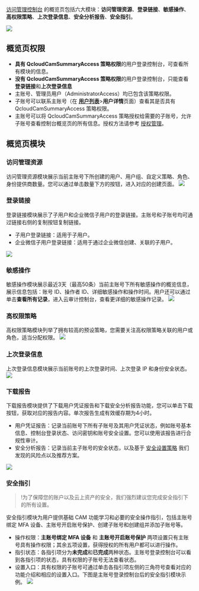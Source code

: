 [访问管理控制台](https://console.cloud.tencent.com/cam/overview) 的概览页包括六大模块：**访问管理资源**、**登录链接**、**敏感操作**、**高权限策略**、**上次登录信息**、**安全分析报告**、**安全指引**。

![](https://qcloudimg.tencent-cloud.cn/raw/349e022a835ba67a5abdb58796a940a0.png)

## 概览页权限
- **具有 QcloudCamSummaryAccess 策略权限**的用户登录控制台，可查看所有模块的信息。
- **没有 QcloudCamSummaryAccess 策略权限**的用户登录控制台，只能查看**登录链接**和**上次登录信息**
- 主账号、管理员用户（AdministratorAccess）均已包含该策略权限。
- 子账号可以联系主账号（在 **[用户列表](https://console.cloud.tencent.com/cam)**>**用户详情**页面）查看其是否具有 QcloudCamSummaryAccess 策略权限。
- 主账号可以将 QcloudCamSummaryAccess 策略授权给需要的子账号，允许子账号查看控制台概览页的所有信息。授权方法请参考 [授权管理](https://cloud.tencent.com/document/product/598/10602)。

## 概览页模块
### 访问管理资源
访问管理资源模块展示当前主账号下所创建的用户、用户组、自定义策略、角色、身份提供商数量。您可以通过单击数量下方的按钮，进入对应的创建页面。
![](https://qcloudimg.tencent-cloud.cn/raw/55b9f4a0b39ce99694c0b51d2d98e67c.png)

### 登录链接
登录链接模块展示了子用户和企业微信子用户的登录链接。主账号和子账号均可通过链接右侧的复制按钮复制链接。
- 子用户登录链接：适用于子用户。
- 企业微信子用户登录链接：适用于通过企业微信创建、关联的子用户。

![](https://qcloudimg.tencent-cloud.cn/raw/78eb3340267045aceb1d7e5c38f09afb.png)


### 敏感操作
敏感操作模块展示最近3天（最高50条）当前主账号下所有敏感操作的概览信息，展示信息包括：账号 ID、操作者 ID、详细敏感操作和操作时间。用户还可以通过单击**查看所有记录**，进入云审计控制台，查看更详细的敏感操作记录。
![](https://qcloudimg.tencent-cloud.cn/raw/8c77e7868f27e6700667397fef622b36.png)

### 高权限策略
高权限策略模块列举了拥有较高的预设策略，您需要关注高权限策略关联的用户或角色，适当分配权限。
![](https://qcloudimg.tencent-cloud.cn/raw/845e95020736bd19f7187e437767fcd9.png)


### 上次登录信息
上次登录信息模块展示当前账号的上次登录时间、上次登录 IP 和身份安全状态。
![](https://qcloudimg.tencent-cloud.cn/raw/ede5adf2a561caa74fbab8005a866662.png)

### 下载报告
下载报告模块提供了下载用户凭证报告和下载安全分析报告功能，您可以单击下载按钮，获取对应的报告内容。单次报告生成有效缓存期为4小时。
- 用户凭证报告：记录当前账号下所有子账号及其用户凭证状态，例如账号基本信息、控制台登录状态、访问密钥和账号安全设置。您可以使用该报告进行合规性审计。
- 安全分析报告：记录当前主子账号的安全状态，以及基于 [安全设置策略](https://cloud.tencent.com/document/product/598/10592) 我们发现的风险点以及推荐方案。

![](https://qcloudimg.tencent-cloud.cn/raw/a6f7a0d2410a7db3f4ed13df53e68ff9.png)

### 安全指引
>!为了保障您的账户以及云上资产的安全，我们强烈建议您完成安全指引下的所有设置。

安全指引模块为用户提供基础 CAM 功能学习和必要的安全操作指引，包括主账号绑定 MFA 设备、主账号开启账号保护、创建子账号和创建组并添加子账号等。
- 操作权限：**主账号绑定 MFA 设备** 和 **主账号开启账号保护** 两项设置只有主账号具有操作权限；其余五项设置，获得授权的所有用户都可以进行操作。
- 指引状态：各指引项分为**未完成**和**已完成**两种状态。主账号登录控制台可以看到各指引项的状态，具有权限的子账号无法查看状态。
- 设置入口：具有权限的子账号可通过单击各指引项左侧的三角符号查看对应的功能介绍和相应的设置入口。下图是主账号登录控制台后的安全指引模块示例。
![](https://qcloudimg.tencent-cloud.cn/raw/b4a9597bdce1754a9818f1a9de0c6807.png)


